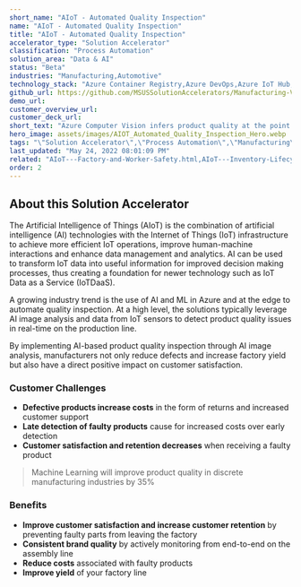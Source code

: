 ```yaml
---
short_name: "AIoT - Automated Quality Inspection"
name: "AIoT - Automated Quality Inspection"
title: "AIoT - Automated Quality Inspection"
accelerator_type: "Solution Accelerator"
classification: "Process Automation"
solution_area: "Data & AI"
status: "Beta"
industries: "Manufacturing,Automotive"
technology_stack: "Azure Container Registry,Azure DevOps,Azure IoT Hub,Azure KeyVault,Azure Storage,Azure SQL,Cognitive Services,Power BI,Python,Docker,Azure Machine Learning"
github_url: https://github.com/MSUSSolutionAccelerators/Manufacturing-Vision-Solution-Accelerator-AMD64
demo_url: 
customer_overview_url: 
customer_deck_url: 
short_text: "Azure Computer Vision infers product quality at the point of manufacture on the assembly line in real-time."
hero_image: assets/images/AIOT_Automated_Quality_Inspection_Hero.webp
tags: "\"Solution Accelerator\",\"Process Automation\",\"Manufacturing\",\"Automotive\",\"Azure Container Registry\",\"Azure DevOps\",\"Azure IoT Hub\",\"Azure KeyVault\",\"Azure Storage\",\"Azure SQL\",\"Cognitive Services\",\"Power BI\",\"Python\",\"Docker\",\"Azure Machine Learning\",\"Data & AI\",\"Beta\""
last_updated: "May 24, 2022 08:01:09 PM"
related: "AIoT---Factory-and-Worker-Safety.html,AIoT---Inventory-Lifecycle-Management.html,AIoT---Predictive-Maintenance.html,Manufacturing-Vision---AMD64.html"
order: 2
---
```

## About this Solution Accelerator

The Artificial Intelligence of Things (AIoT) is the combination of artificial intelligence (AI) technologies with the Internet of Things (IoT) infrastructure to achieve more efficient IoT operations, improve human-machine interactions and enhance data management and analytics. AI can be used to transform IoT data into useful information for improved decision making processes, thus creating a foundation for newer technology such as IoT Data as a Service (IoTDaaS).

A growing industry trend is the use of AI and ML in Azure and at the edge to automate quality inspection.  At a high level, the solutions typically leverage AI image analysis and data from IoT sensors to detect product quality issues in real-time on the production line.

By implementing AI-based product quality inspection through AI image analysis, manufacturers not only reduce defects and increase factory yield but also have a direct positive impact on customer satisfaction.

### Customer Challenges

* **Defective products increase costs** in the form of returns and increased customer support
* **Late detection of faulty products** cause for increased costs over early detection
* **Customer satisfaction and retention decreases** when receiving a faulty product

> Machine Learning will improve product quality in discrete manufacturing industries by 35%

### Benefits

* **Improve customer satisfaction and increase customer retention** by preventing faulty parts from leaving the factory
* **Consistent brand quality** by actively monitoring from end-to-end on the assembly line
* **Reduce costs** associated with faulty products
* **Improve yield** of your factory line

